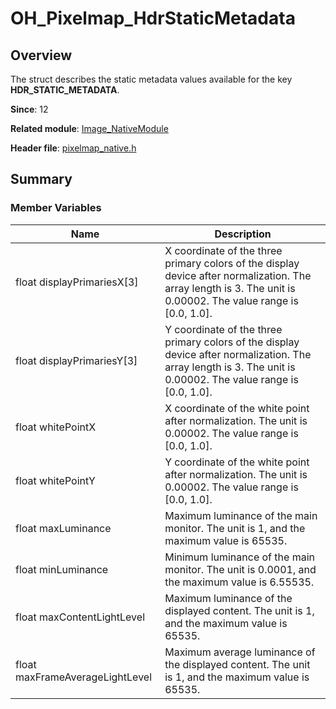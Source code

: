 # OH_Pixelmap_HdrStaticMetadata

## Overview

The struct describes the static metadata values available for the key **HDR_STATIC_METADATA**.

**Since**: 12

**Related module**: [Image_NativeModule](capi-image-nativemodule.md)

**Header file**: [pixelmap_native.h](capi-pixelmap-native-h.md)

## Summary

### Member Variables

| Name| Description|
| -- | -- |
| float displayPrimariesX[3] | X coordinate of the three primary colors of the display device after normalization. The array length is 3. The unit is 0.00002. The value range is [0.0, 1.0].|
| float displayPrimariesY[3] | Y coordinate of the three primary colors of the display device after normalization. The array length is 3. The unit is 0.00002. The value range is [0.0, 1.0].|
| float whitePointX | X coordinate of the white point after normalization. The unit is 0.00002. The value range is [0.0, 1.0].|
| float whitePointY | Y coordinate of the white point after normalization. The unit is 0.00002. The value range is [0.0, 1.0].|
| float maxLuminance | Maximum luminance of the main monitor. The unit is 1, and the maximum value is 65535.|
| float minLuminance | Minimum luminance of the main monitor. The unit is 0.0001, and the maximum value is 6.55535.|
| float maxContentLightLevel | Maximum luminance of the displayed content. The unit is 1, and the maximum value is 65535.|
| float maxFrameAverageLightLevel | Maximum average luminance of the displayed content. The unit is 1, and the maximum value is 65535.|
